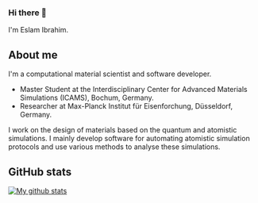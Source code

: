### Hi there 👋
I'm Eslam Ibrahim.

## About me

I'm a computational material scientist and software developer. 

  * Master Student at the Interdisciplinary Center for Advanced Materials Simulations (ICAMS), Bochum, Germany. 
  * Researcher at Max-Planck Institut für Eisenforchung, Düsseldorf, Germany. 

I work on the design of materials based on the quantum and atomistic simulations. I mainly develop software for automating atomistic simulation protocols and use various methods to analyse these simulations.

<!-- ## Certifications

<a href="https://www.credential.net/41ed480c-fd52-416c-84ea-77ddbfcfffa0#gs.7x6qp7">
  <img align="center" src="https://api.accredible.com/v1/frontend/credential_website_embed_image/badge/36169031" alt="My Tensorflow Badge" />
</a>   -->



## GitHub stats


<a href="https://github-readme-stats-anuraghazra1.vercel.app/api?username=ibrsam">
  <img align="center" src="https://github-readme-stats.anuraghazra1.vercel.app/api?username=ibrsam&show_icons=true&line_height=27&include_all_commits=true" alt="My github stats" />
</a>  

<!-- [![GitHub Streak](http://github-readme-streak-stats.herokuapp.com?user=sudarsan-surendralal&theme=dracula&hide_border=true)](https://git.io/streak-stats) -->


<!--
**sudarsan-surendralal/sudarsan-surendralal** is a ✨ _special_ ✨ repository because its `README.md` (this file) appears on your GitHub profile.

<!--
**ibrsam/ibrsam** is a ✨ _special_ ✨ repository because its `README.md` (this file) appears on your GitHub profile.

Here are some ideas to get you started:

- 🔭 I’m currently working on ...
- 🌱 I’m currently learning ...
- 👯 I’m looking to collaborate on ...
- 🤔 I’m looking for help with ...
- 💬 Ask me about ...
- 📫 How to reach me: ...
- 😄 Pronouns: ...
- ⚡ Fun fact: ...
-->
